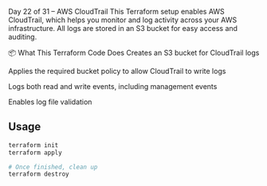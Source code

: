 Day 22 of 31 – AWS CloudTrail
This Terraform setup enables AWS CloudTrail, which helps you monitor and log activity across your AWS infrastructure. All logs are stored in an S3 bucket for easy access and auditing.

📦 What This Terraform Code Does
Creates an S3 bucket for CloudTrail logs

Applies the required bucket policy to allow CloudTrail to write logs

Logs both read and write events, including management events

Enables log file validation

## Usage

```bash
terraform init
terraform apply

# Once finished, clean up
terraform destroy
```

